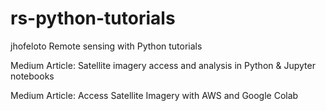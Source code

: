 # rs-python-tutorials
jhofeloto Remote sensing with Python tutorials

Medium Article:  Satellite imagery access and analysis in Python & Jupyter notebooks 


Medium Article:  Access Satellite Imagery with AWS and Google Colab

